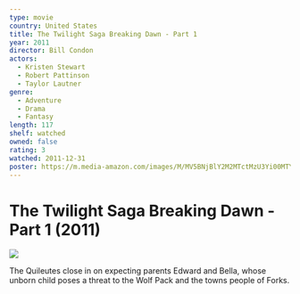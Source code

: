 ```yaml
---
type: movie
country: United States
title: The Twilight Saga Breaking Dawn - Part 1
year: 2011
director: Bill Condon
actors:
  - Kristen Stewart
  - Robert Pattinson
  - Taylor Lautner
genre:
  - Adventure
  - Drama
  - Fantasy
length: 117
shelf: watched
owned: false
rating: 3
watched: 2011-12-31
poster: https://m.media-amazon.com/images/M/MV5BNjBlY2M2MTctMzU3Yi00MTY3LTlkMTAtMzhlMzY1YjZlYTA2XkEyXkFqcGc@._V1_SX300.jpg
---
```


# The Twilight Saga Breaking Dawn - Part 1 (2011)

![](https://m.media-amazon.com/images/M/MV5BNjBlY2M2MTctMzU3Yi00MTY3LTlkMTAtMzhlMzY1YjZlYTA2XkEyXkFqcGc@._V1_SX300.jpg)

The Quileutes close in on expecting parents Edward and Bella, whose unborn child poses a threat to the Wolf Pack and the towns people of Forks.